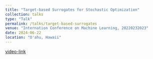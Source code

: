 ```yaml
---
title: "Target-based Surrogates for Stochastic Optimization"
collection: talks
type: "Talk"
permalink: /talks/target-based-surrogates
venue: "Internation Conference on Machine Learning, 20220232023"
date: 2024-06-22
location: "O'ahu, Hawaii"
---
```

[video-link](https://icml.cc/virtual/2023/poster/24360)
